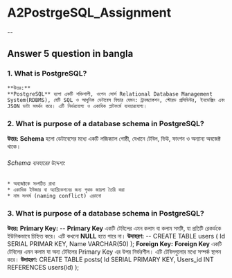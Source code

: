 
# A2PostrgeSQL_Assignment

--

## Answer 5 question in bangla

### 1. What is PostgreSQL?
    **উত্তর:**
    **PostgreSQL** হলো একটি শক্তিশালী, ওপেন সোর্স Relational Database Management System(RDBMS), যেটি SQL ও আধুনিক ডেটাবেস ফিচার যেমন: ট্রানজ্যাকশন, স্টোরড প্রসিডিউর, ইনডেক্সিং এবং JSON ডাটা সমর্থন করে। এটি নির্ভরযোগ্য ও একাধিক প্লাটফর্মে ব্যবহারযোগ্য।


### 2. What is purpose of a database schema in PostgreSQL?
   **উত্তর:**
   **Schema** হলো ডেটাবেসের মধ্যে একটি লজিক্যাল গোষ্ঠী, যেখানে টেবিল, ভিউ, ফাংশন ও অন্যান্য অবজেক্ট থাকে।
   ###### Schema ব্যবহারের উদ্দেশ্য:
    * অবজেক্টকে সংগঠিত রাখা
    * একাধিক ইউজার বা অ্যাপ্লিকেশনের জন্য পৃথক জায়গা তৈরি করা
    * নাম সংঘর্ষ (naming conflict) এড়ানো
  

### 3. What is purpose of a database schema in PostgreSQL?
   **উত্তর:**
    **Primary Key:** --
    **Primary Key** একটি টেবিলের এমন কলাম বা কলাম সমষ্টি, যা প্রতিটি রেকর্ডকে ইউনিকভাবে চিহ্নিত করে। এটি কখনো **NULL** হতে পারে না। 
    **উদাহরণ:** -- 
    CREATE TABLE users (
    Id SERIAL PRIMAR KEY,
    Name VARCHAR(50)
    ); 
    **Foreign Key:**
    **Foreign Key** একটি টেবিলের এমন কলাম যা অন্য টেবিলের Primary Key এর উপর নির্ভরশীল। এটি টেবিলগুলোর মধ্যে সম্পর্ক স্থাপন করে। 
     **উদাহরণ:** 
    CREATE TABLE posts(
    Id SERIAL PRIMARY KEY,
    Users_id INT REFERENCES users(id)
    );


